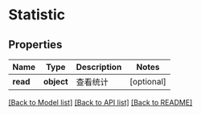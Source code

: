 # Statistic

## Properties
Name | Type | Description | Notes
------------ | ------------- | ------------- | -------------
**read** | **object** | 查看统计 | [optional] 

[[Back to Model list]](../../README.md#documentation-for-models) [[Back to API list]](../../README.md#documentation-for-api-endpoints) [[Back to README]](../../README.md)


